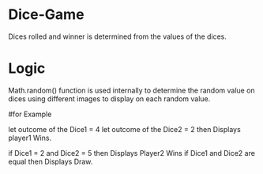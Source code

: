 # Dice-Game
Dices rolled and winner is determined from the values of the dices.

# Logic
Math.random() function is used internally to determine the random value on dices using different images to display on each random value.

#for Example

let outcome of the Dice1 = 4
let outcome of the Dice2 = 2
then Displays player1 Wins.

if Dice1 = 2 and Dice2 = 5 then Displays Player2 Wins
if Dice1 and Dice2 are equal then Displays Draw.

